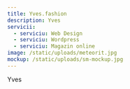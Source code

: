 ```yaml
---
title: Yves.fashion
description: Yves
servicii:
  - serviciu: Web Design
  - serviciu: Wordpress
  - serviciu: Magazin online
image: /static/uploads/meteorit.jpg
mockup: /static/uploads/sm-mockup.jpg
---
```

Yves
